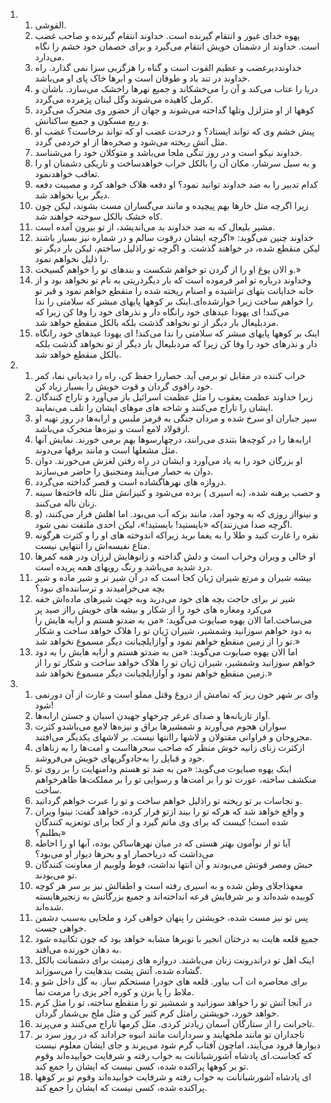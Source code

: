 <ol>
  <li>
    <ol>
      <li>القوشی.</li>
      <li>یهوه خدای غیور و انتقام گیرنده است. خداوند انتقام گیرنده و صاحب غضب است. خداوند از دشمنان خویش انتقام می‌گیرد و برای خصمان خود خشم را نگاه می‌دارد.</li>
      <li>خداونددیرغضب و عظیم القوت است و گناه را هرگزبی سزا نمی گذارد. راه خداوند در تند باد و طوفان است و ابرها خاک پای او می‌باشد.</li>
      <li>دریا را عتاب می‌کند و آن را می‌خشکاند و جمیع نهرها راخشک می‌سازد. باشان و کرمل کاهیده می‌شوند وگل لبنان پژمرده می‌گردد.</li>
      <li>کوهها از او متزلزل وتلها گداخته می‌شوند و جهان از حضور وی متحرک می‌گردد و ربع مسکون و جمیع ساکنانش.</li>
      <li>پیش خشم وی که تواند ایستاد؟ و درحدت غضب او که تواند برخاست؟ غضب او مثل آتش ریخته می‌شود و صخره‌ها از او خردمی گردد.</li>
      <li>خداوند نیکو است و در روز تنگی ملجا می‌باشد و متوکلان خود را می‌شناسد.</li>
      <li>و به سیل سرشار، مکان آن را بالکل خراب خواهدساخت و تاریکی دشمنان او را تعاقب خواهدنمود.</li>
      <li>کدام تدبیر را به ضد خداوند توانید نمود؟ او دفعه هلاک خواهد کرد و مصیبت دفعه دیگر برپا نخواهد شد.</li>
      <li>زیرا اگرچه مثل خارها بهم پیچیده و مانند می‌گساران مست بشوند، لیکن چون کاه خشک بالکل سوخته خواهند شد.</li>
      <li>مشیر بلیعال که به ضد خداوند بد می‌اندیشد، از تو بیرون آمده است.</li>
      <li>خداوند چنین می‌گوید: «اگرچه ایشان درقوت سالم و در شماره نیز بسیار باشند لیکن منقطع شده، در خواهند گذشت. و اگر‌چه تو راذلیل ساختم، لیکن بار دیگر تو را ذلیل نخواهم نمود.</li>
      <li>و الان یوغ او را از گردن تو خواهم شکست و بندهای تو را خواهم گسیخت.»</li>
      <li>وخداوند درباره تو امر فرموده است که بار دیگرذریتی به نام تو نخواهد بود و از خانه خدایانت بتهای تراشیده و اصنام ریخته شده را منقطع خواهم نمود و قبر تو را خواهم ساخت زیرا خوارشده‌ای.اینک بر کوهها پایهای مبشر که سلامتی را ندا می‌کند! ای یهودا عیدهای خود رانگاه دار و نذرهای خود را وفا کن زیرا که مردبلیعال بار دیگر از تو نخواهد گذشت بلکه بالکل منقطع خواهد شد.</li>
      <li>اینک بر کوهها پایهای مبشر که سلامتی را ندا می‌کند! ای یهودا عیدهای خود رانگاه دار و نذرهای خود را وفا کن زیرا که مردبلیعال بار دیگر از تو نخواهد گذشت بلکه بالکل منقطع خواهد شد.</li>
    </ol>
  </li>
  <li>
    <ol>
      <li>خراب کننده در مقابل تو برمی آید. حصاررا حفظ کن، راه را دیدبانی نما، کمر خود راقوی گردان و قوت خویش را بسیار زیاد کن.</li>
      <li>زیرا خداوند عظمت یعقوب را مثل عظمت اسرائیل باز می‌آورد و تاراج کنندگان ایشان را تاراج می‌کنند و شاخه های موهای ایشان را تلف می‌نمایند.</li>
      <li>سپر جباران او سرخ شده و مردان جنگی به قرمز ملبس و ارابه‌ها در روز تهیه او ازفولاد لامع است و نیزه‌ها متحرک می‌باشد.</li>
      <li>ارابه‌ها را در کوچه‌ها بتندی می‌رانند، درچهارسوها بهم برمی خورند. نمایش آنها مثل مشعلها است و مانند برقها می‌دوند.</li>
      <li>او بزرگان خود را به یاد می‌آورد و ایشان در راه رفتن لغزش می‌خورند. دوان دوان به حصار می‌آیند ومنجنیق را حاضر می‌سازند.</li>
      <li>دروازه های نهرهاگشاده است و قصر گداخته می‌گردد.</li>
      <li>و حصب برهنه شده، (به اسیری ) برده می‌شود و کنیزانش مثل ناله فاخته‌ها سینه زنان ناله می‌کنند.</li>
      <li>و نینوااز روزی که به وجود آمد، مانند برکه آب می‌بود. اما اهلش فرار می‌کنند، (و اگر‌چه صدا می‌زنند)که «بایستید! بایستید!»، لیکن احدی ملتفت نمی شود.</li>
      <li>نقره را غارت کنید و طلا را به یغما برید زیراکه اندوخته های او را و کثرت هرگونه متاع نفیسه‌اش را انتهایی نیست.</li>
      <li>او خالی و ویران وخراب است و دلش گداخته و زانوهایش لرزان ودر همه کمرها درد شدید می‌باشد و رنگ رویهای همه پریده است.</li>
      <li>بیشه شیران و مرتع شیران ژیان کجا است که در آن شیر نر و شیر ماده و شیر بچه می‌خرامیدند و ترساننده‌ای نبود؟</li>
      <li>شیر نر برای حاجت بچه های خود می‌درید وبه جهت شیرهای ماده‌اش خفه می‌کرد ومغاره های خود را از شکار و بیشه های خویش رااز صید پر می‌ساخت.اما الان یهوه صبایوت می‌گوید: «من به ضدتو هستم و ارابه هایش را به دود خواهم سوزانید وشمشیر، شیران ژیان تو را هلاک خواهد ساخت و شکار تو را از زمین منقطع خواهم نمود و آوازایلچیانت دیگر مسموع نخواهد شد.»</li>
      <li>اما الان یهوه صبایوت می‌گوید: «من به ضدتو هستم و ارابه هایش را به دود خواهم سوزانید وشمشیر، شیران ژیان تو را هلاک خواهد ساخت و شکار تو را از زمین منقطع خواهم نمود و آوازایلچیانت دیگر مسموع نخواهد شد.»</li>
    </ol>
  </li>
  <li>
    <ol>
      <li>وای بر شهر خون ریز که تمامش از دروغ وقتل مملو است و غارت از آن دورنمی شود!</li>
      <li>آواز تازیانه‌ها و صدای غرغر چرخهاو جهیدن اسبان و جستن ارابه‌ها.</li>
      <li>سواران هجوم می‌آورند و شمشیرها براق و نیزه‌ها لامع می‌باشدو کثرت مجروحان و فراوانی مقتولان و لاشها راانتها نیست. بر لاشهای یکدیگر می‌افتند.</li>
      <li>ازکثرت زنای زانیه خوش منظر که صاحب سحرهااست و امت‌ها را به زناهای خود و قبایل را به‌جادوگریهای خویش می‌فروشد.</li>
      <li>اینک یهوه صبایوت می‌گوید: «من به ضد تو هستم ودامنهایت را بر روی تو منکشف ساخته، عورت تو را بر امت‌ها و رسوایی تو را بر مملکت‌ها ظاهرخواهم ساخت.</li>
      <li>و نجاسات بر تو ریخته تو راذلیل خواهم ساخت و تو را عبرت خواهم گردانید.</li>
      <li>و واقع خواهد شد که هر‌که تو را بیند ازتو فرار کرده، خواهد گفت: نینوا ویران شده است! کیست که برای وی ماتم گیرد و از کجا برای توتعزیه کنندگان بطلبم؟»</li>
      <li>آیا تو از نوآمون بهتر هستی که در میان نهرهاساکن بوده، آبها او را احاطه می‌داشت که دریاحصار او و بحرها دیوار او می‌بود؟</li>
      <li>حبش ومصر قوتش می‌بودند و آن انتها نداشت، فوط ولوبیم از معاونت کنندگان تو می‌بودند.</li>
      <li>معهذاجلای وطن شده و به اسیری رفته است و اطفالش نیز بر سر هر کوچه کوبیده شده‌اند و بر شرفایش قرعه انداخته‌اند و جمیع بزرگانش به زنجیرهابسته شده‌اند.</li>
      <li>پس تو نیز مست شده، خویشتن را پنهان خواهی کرد و ملجایی به‌سبب دشمن خواهی جست.</li>
      <li>جمیع قلعه هایت به درختان انجیر با نوبرها مشابه خواهد بود که چون تکانیده شود به دهان خورنده می‌افتد.</li>
      <li>اینک اهل تو دراندرونت زنان می‌باشند. دروازه های زمینت برای دشمنانت بالکل گشاده شده، آتش پشت بندهایت را می‌سوزاند.</li>
      <li>برای محاصره ات آب بیاور. قلعه های خودرا مستحکم ساز. به گل داخل شو و ملاط را پا بزن و کوره آجر پزی را مرمت نما.</li>
      <li>در آنجا آتش تو را خواهد سوزانید و شمشیر تو را منقطع ساخته، تو را مثل کرم خواهد خورد، خویشتن رامثل کرم کثیر کن و مثل ملخ بی‌شمار گردان.</li>
      <li>تاجرانت را از ستارگان آسمان زیادتر کردی. مثل کرمها تاراج می‌کنند و می‌پرند.</li>
      <li>تاجداران تو مانند ملخهایند و سردارانت مانند انبوه جراداند که در روز سرد بر دیوارها فرود می‌آیند، اماچون آفتاب گرم شود می‌پرند و جای ایشان معلوم نیست که کجاست.‌ای پادشاه آشورشبانانت به خواب رفته و شرفایت خوابیده‌اند وقوم تو بر کوهها پراکنده شده، کسی نیست که ایشان را جمع کند.</li>
      <li>‌ای پادشاه آشورشبانانت به خواب رفته و شرفایت خوابیده‌اند وقوم تو بر کوهها پراکنده شده، کسی نیست که ایشان را جمع کند.</li>
    </ol>
  </li>
</ol>